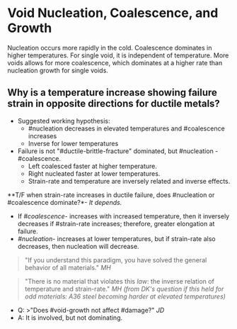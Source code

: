 # Void Nucleation, Coalescence, and Growth

Nucleation occurs more rapidly in the cold. Coalescence dominates in higher temperatures. For single void, it is independent of temperature. More voids allows for more coalescence, which dominates at a higher rate than nucleation growth for single voids.

## Why is a temperature increase showing failure strain in opposite directions for ductile metals?
- Suggested working hypothesis:
  - #nucleation decreases in elevated temperatures and #coalescence increases
  - Inverse for lower temperatures
- Failure is not "#ductile-brittle-fracture" dominated, but #nucleation - #coalescence.
  - Left coalesced faster at higher temperature.
  - Right nucleated faster at lower temperatures.
  - Strain-rate and temperature are inversely related and inverse effects.

**T/F when strain-rate increases in ductile failure, does #nucleation or #coalescence dominate?*- _It depends._

  - If *#coalescence*- increases with increased temperature, then it inversely decreases if #strain-rate increases; therefore, greater elongation at failure.
  - *#nucleation*- increases at lower temperatures, but if strain-rate also decreases, then nucleation will decrease.

>"If you understand this paradigm, you have solved the general behavior of all materials." <cite> MH

>"There is no material that violates this _law_: the inverse relation of temperature and strain-rate." <cite> MH (from DK's question if this held for _odd_ materials: A36 steel becoming harder at elevated temperatures)

- Q: >"Does #void-growth not affect #damage?" <cite> JD
- A: It is involved, but not dominating.